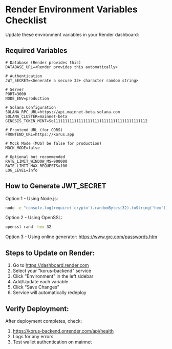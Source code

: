 # Render Environment Variables Checklist

Update these environment variables in your Render dashboard:

## Required Variables

```env
# Database (Render provides this)
DATABASE_URL=<Render provides this automatically>

# Authentication
JWT_SECRET=<Generate a secure 32+ character random string>

# Server
PORT=3000
NODE_ENV=production

# Solana Configuration
SOLANA_RPC_URL=https://api.mainnet-beta.solana.com
SOLANA_CLUSTER=mainnet-beta
GENESIS_TOKEN_MINT=So11111111111111111111111111111111111111112

# Frontend URL (for CORS)
FRONTEND_URL=https://korus.app

# Mock Mode (MUST be false for production)
MOCK_MODE=false

# Optional but recommended
RATE_LIMIT_WINDOW_MS=900000
RATE_LIMIT_MAX_REQUESTS=100
LOG_LEVEL=info
```

## How to Generate JWT_SECRET

Option 1 - Using Node.js:
```bash
node -e "console.log(require('crypto').randomBytes(32).toString('hex'))"
```

Option 2 - Using OpenSSL:
```bash
openssl rand -hex 32
```

Option 3 - Using online generator:
https://www.grc.com/passwords.htm

## Steps to Update on Render:

1. Go to https://dashboard.render.com
2. Select your "korus-backend" service
3. Click "Environment" in the left sidebar
4. Add/Update each variable
5. Click "Save Changes"
6. Service will automatically redeploy

## Verify Deployment:

After deployment completes, check:
1. https://korus-backend.onrender.com/api/health
2. Logs for any errors
3. Test wallet authentication on mainnet